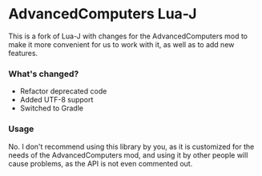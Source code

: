 # AdvancedComputers Lua-J
This is a fork of Lua-J with changes for the AdvancedComputers mod to make it more convenient for us to work with it, as well as to add new features.

### What's changed?
- Refactor deprecated code
- Added UTF-8 support
- Switched to Gradle

### Usage
No. I don't recommend using this library by you, as it is customized for the needs of the AdvancedComputers mod, and using it by other people will cause problems, as the API is not even commented out.